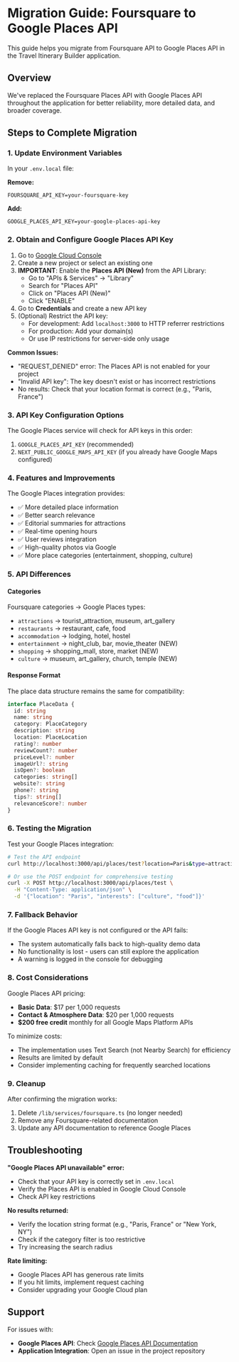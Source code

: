 # Migration Guide: Foursquare to Google Places API

This guide helps you migrate from Foursquare API to Google Places API in the Travel Itinerary Builder application.

## Overview

We've replaced the Foursquare Places API with Google Places API throughout the application for better reliability, more detailed data, and broader coverage.

## Steps to Complete Migration

### 1. Update Environment Variables

In your `.env.local` file:

**Remove:**
```
FOURSQUARE_API_KEY=your-foursquare-key
```

**Add:**
```
GOOGLE_PLACES_API_KEY=your-google-places-api-key
```

### 2. Obtain and Configure Google Places API Key

1. Go to [Google Cloud Console](https://console.cloud.google.com/)
2. Create a new project or select an existing one
3. **IMPORTANT**: Enable the **Places API (New)** from the API Library:
   - Go to "APIs & Services" → "Library"
   - Search for "Places API"
   - Click on "Places API (New)" 
   - Click "ENABLE"
4. Go to **Credentials** and create a new API key
5. (Optional) Restrict the API key:
   - For development: Add `localhost:3000` to HTTP referrer restrictions
   - For production: Add your domain(s)
   - Or use IP restrictions for server-side only usage

**Common Issues:**
- "REQUEST_DENIED" error: The Places API is not enabled for your project
- "Invalid API key": The key doesn't exist or has incorrect restrictions
- No results: Check that your location format is correct (e.g., "Paris, France")

### 3. API Key Configuration Options

The Google Places service will check for API keys in this order:
1. `GOOGLE_PLACES_API_KEY` (recommended)
2. `NEXT_PUBLIC_GOOGLE_MAPS_API_KEY` (if you already have Google Maps configured)

### 4. Features and Improvements

The Google Places integration provides:
- ✅ More detailed place information
- ✅ Better search relevance
- ✅ Editorial summaries for attractions
- ✅ Real-time opening hours
- ✅ User reviews integration
- ✅ High-quality photos via Google
- ✅ More place categories (entertainment, shopping, culture)

### 5. API Differences

#### Categories
Foursquare categories → Google Places types:
- `attractions` → tourist_attraction, museum, art_gallery
- `restaurants` → restaurant, cafe, food
- `accommodation` → lodging, hotel, hostel
- `entertainment` → night_club, bar, movie_theater (NEW)
- `shopping` → shopping_mall, store, market (NEW)
- `culture` → museum, art_gallery, church, temple (NEW)

#### Response Format
The place data structure remains the same for compatibility:
```typescript
interface PlaceData {
  id: string
  name: string
  category: PlaceCategory
  description: string
  location: PlaceLocation
  rating?: number
  reviewCount?: number
  priceLevel?: number
  imageUrl?: string
  isOpen?: boolean
  categories: string[]
  website?: string
  phone?: string
  tips?: string[]
  relevanceScore?: number
}
```

### 6. Testing the Migration

Test your Google Places integration:
```bash
# Test the API endpoint
curl http://localhost:3000/api/places/test?location=Paris&type=attractions

# Or use the POST endpoint for comprehensive testing
curl -X POST http://localhost:3000/api/places/test \
  -H "Content-Type: application/json" \
  -d '{"location": "Paris", "interests": ["culture", "food"]}'
```

### 7. Fallback Behavior

If the Google Places API key is not configured or the API fails:
- The system automatically falls back to high-quality demo data
- No functionality is lost - users can still explore the application
- A warning is logged in the console for debugging

### 8. Cost Considerations

Google Places API pricing:
- **Basic Data**: $17 per 1,000 requests
- **Contact & Atmosphere Data**: $20 per 1,000 requests
- **$200 free credit** monthly for all Google Maps Platform APIs

To minimize costs:
- The implementation uses Text Search (not Nearby Search) for efficiency
- Results are limited by default
- Consider implementing caching for frequently searched locations

### 9. Cleanup

After confirming the migration works:
1. Delete `/lib/services/foursquare.ts` (no longer needed)
2. Remove any Foursquare-related documentation
3. Update any API documentation to reference Google Places

## Troubleshooting

**"Google Places API unavailable" error:**
- Check that your API key is correctly set in `.env.local`
- Verify the Places API is enabled in Google Cloud Console
- Check API key restrictions

**No results returned:**
- Verify the location string format (e.g., "Paris, France" or "New York, NY")
- Check if the category filter is too restrictive
- Try increasing the search radius

**Rate limiting:**
- Google Places API has generous rate limits
- If you hit limits, implement request caching
- Consider upgrading your Google Cloud plan

## Support

For issues with:
- **Google Places API**: Check [Google Places API Documentation](https://developers.google.com/maps/documentation/places/web-service)
- **Application Integration**: Open an issue in the project repository